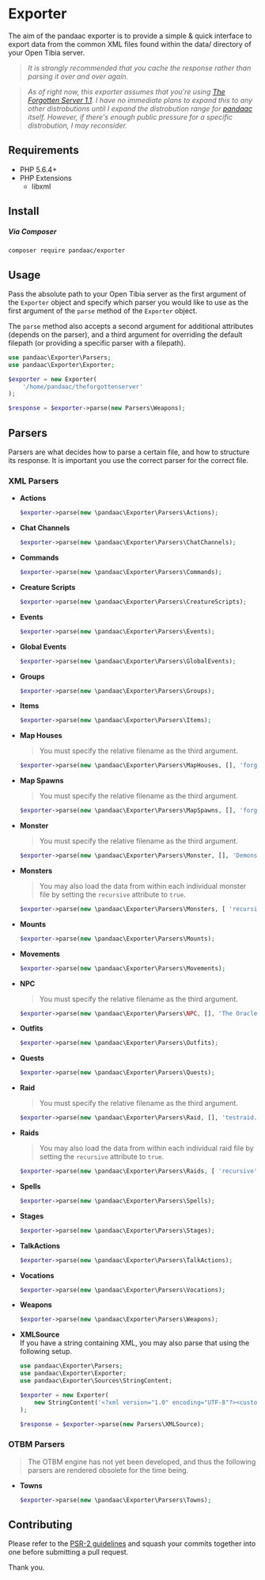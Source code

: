 # Exporter
The aim of the pandaac exporter is to provide a simple & quick interface to export data from the common XML files found within the data/ directory of your Open Tibia server.

> _It is strongly recommended that you cache the response rather than parsing it over and over again._

> _As of right now, this exporter assumes that you're using [The Forgotten Server 1.1](https://github.com/otland/forgottenserver/tree/1.1). I have no immediate plans to expand this to any other distrobutions until I expand the distrobution range for [pandaac](https://github.com/pandaac/pandaac) itself. However, if there's enough public pressure for a specific distrobution, I may reconsider._

## Requirements
* PHP 5.6.4+
* PHP Extensions
  * libxml

## Install
##### Via Composer
```
composer require pandaac/exporter
```

## Usage
Pass the absolute path to your Open Tibia server as the first argument of the `Exporter` object and specify which parser you would like to use as the first argument of the `parse` method of the `Exporter` object.

The `parse` method also accepts a second argument for additional attributes (depends on the parser), and a third argument for overriding the default filepath (or providing a specific parser with a filepath).

```php
use pandaac\Exporter\Parsers;
use pandaac\Exporter\Exporter;

$exporter = new Exporter(
    '/home/pandaac/theforgottenserver'
);

$response = $exporter->parse(new Parsers\Weapons);
```

## Parsers
Parsers are what decides how to parse a certain file, and how to structure its response. It is important you use the correct parser for the correct file.

### XML Parsers
+ **Actions**  

   ```php
   $exporter->parse(new \pandaac\Exporter\Parsers\Actions);
   ```

+ **Chat Channels**  

   ```php
   $exporter->parse(new \pandaac\Exporter\Parsers\ChatChannels);
   ```

+ **Commands**  
   
   ```php
   $exporter->parse(new \pandaac\Exporter\Parsers\Commands);
   ```

+ **Creature Scripts**  
   
   ```php
   $exporter->parse(new \pandaac\Exporter\Parsers\CreatureScripts);
   ```

+ **Events**  
   
   ```php
   $exporter->parse(new \pandaac\Exporter\Parsers\Events);
   ```

+ **Global Events**  
   
   ```php
   $exporter->parse(new \pandaac\Exporter\Parsers\GlobalEvents);
   ```

+ **Groups**  
   
   ```php
   $exporter->parse(new \pandaac\Exporter\Parsers\Groups);
   ```

+ **Items**  
   
   ```php
   $exporter->parse(new \pandaac\Exporter\Parsers\Items);
   ```

+ **Map Houses**  
   > You must specify the relative filename as the third argument.  

   ```php
   $exporter->parse(new \pandaac\Exporter\Parsers\MapHouses, [], 'forgotten-house.xml');
   ```

+ **Map Spawns**  
   > You must specify the relative filename as the third argument.  

   ```php
   $exporter->parse(new \pandaac\Exporter\Parsers\MapSpawns, [], 'forgotten-spawn.xml');
   ```

+ **Monster**  
   > You must specify the relative filename as the third argument.  

   ```php
   $exporter->parse(new \pandaac\Exporter\Parsers\Monster, [], 'Demons/Demon.xml');
   ```

+ **Monsters**  
   > You may also load the data from within each individual monster file by setting the `recursive` attribute to `true`.  
   
   ```php
   $exporter->parse(new \pandaac\Exporter\Parsers\Monsters, [ 'recursive' => true ]);
   ```

+ **Mounts**  
   
   ```php
   $exporter->parse(new \pandaac\Exporter\Parsers\Mounts);
   ```

+ **Movements**  
   
   ```php
   $exporter->parse(new \pandaac\Exporter\Parsers\Movements);
   ```

+ **NPC**  
   > You must specify the relative filename as the third argument.  

   ```php
   $exporter->parse(new \pandaac\Exporter\Parsers\NPC, [], 'The Oracle.xml');
   ```

+ **Outfits**  
   
   ```php
   $exporter->parse(new \pandaac\Exporter\Parsers\Outfits);
   ```

+ **Quests**  
   
   ```php
   $exporter->parse(new \pandaac\Exporter\Parsers\Quests);
   ```

+ **Raid**  
   > You must specify the relative filename as the third argument.  

   ```php
   $exporter->parse(new \pandaac\Exporter\Parsers\Raid, [], 'testraid.xml');
   ```

+ **Raids**  
   > You may also load the data from within each individual raid file by setting the `recursive` attribute to `true`.  

   ```php
   $exporter->parse(new \pandaac\Exporter\Parsers\Raids, [ 'recursive' => true ]);
   ```

+ **Spells**  
   
   ```php
   $exporter->parse(new \pandaac\Exporter\Parsers\Spells);
   ```

+ **Stages**  
   
   ```php
   $exporter->parse(new \pandaac\Exporter\Parsers\Stages);
   ```

+ **TalkActions**  
   
   ```php
   $exporter->parse(new \pandaac\Exporter\Parsers\TalkActions);
   ```

+ **Vocations**  
   
   ```php
   $exporter->parse(new \pandaac\Exporter\Parsers\Vocations);
   ```

+ **Weapons**  
   
   ```php
   $exporter->parse(new \pandaac\Exporter\Parsers\Weapons);
   ```

+ **XMLSource**  
   If you have a string containing XML, you may also parse that using the following setup.

   ```php
   use pandaac\Exporter\Parsers;
   use pandaac\Exporter\Exporter;
   use pandaac\Exporter\Sources\StringContent;

   $exporter = new Exporter(
       new StringContent('<?xml version="1.0" encoding="UTF-8"?><custom></custom>')
   );

   $response = $exporter->parse(new Parsers\XMLSource);
   ```

### OTBM Parsers
> The OTBM engine has not yet been developed, and thus the following parsers are rendered obsolete for the time being.

+ **Towns**  
   
   ```php
   $exporter->parse(new \pandaac\Exporter\Parsers\Towns);
   ```

## Contributing
Please refer to the [PSR-2 guidelines](http://www.php-fig.org/psr/psr-2/) and squash your commits together into one before submitting a pull request.

Thank you.
